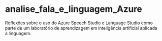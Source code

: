 # analise_fala_e_linguagem_Azure
Reflexões sobre o uso do Azure Speech Studio e Language Studio como parte de um laboratório de aprendizagem em inteligência artificial aplicada à linguagem.
